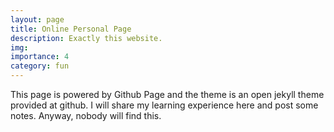 ```yaml
---
layout: page
title: Online Personal Page
description: Exactly this website.
img: 
importance: 4
category: fun
---
```


This page is powered by Github Page and the theme is an open jekyll theme provided at github. I will share my learning experience here and post some notes. Anyway, nobody will find this.
